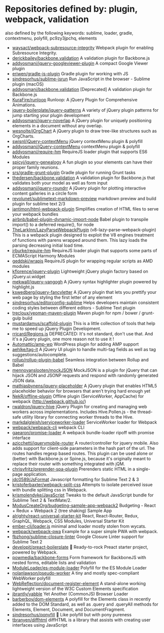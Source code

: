 # Repositories defined by: plugin, webpack, validation

also defined by the following keywords: sublime, loader, gradle, contextmenu, polyfill, pc9zy3jpchq, elements

- [waysact/webpack-subresource-integrity](https://github.com/waysact/webpack-subresource-integrity)
  Webpack plugin for enabling Subresource Integrity.
- [derickbailey/backbone.validation](https://github.com/derickbailey/backbone.validation)
  A validation plugin for Backbone.js
- [addyosmani/jquery-googleviewer-plugin](https://github.com/addyosmani/jquery-googleviewer-plugin)
  A compact Google Viewer plugin
- [eriwen/gradle-js-plugin](https://github.com/eriwen/gradle-js-plugin)
  Gradle plugin for working with JS
- [sindresorhus/sublime-jsrun](https://github.com/sindresorhus/sublime-jsrun)
  Run JavaScript in the browser - Sublime plugin (macOS)
- [addyosmani/backbone.validation](https://github.com/addyosmani/backbone.validation)
  [Deprecated] A validation plugin for Backbone.js
- [KuraFire/runloop](https://github.com/KuraFire/runloop)
  Runloop: A jQuery Plugin for Comprehensive Animations.
- [jquery-boilerplate/jquery-patterns](https://github.com/jquery-boilerplate/jquery-patterns)
  A variety of jQuery plugin patterns for jump starting your plugin development
- [addyosmani/jquery-noverlap](https://github.com/addyosmani/jquery-noverlap)
  A jQuery plugin for uniquely positioning elements in a document without any overlap. 
- [wesnolte/jOrgChart](https://github.com/wesnolte/jOrgChart)
  A jQuery plugin to draw tree-like structures such as OrgCharts.
- [swisnl/jQuery-contextMenu](https://github.com/swisnl/jQuery-contextMenu)
  jQuery contextMenu plugin & polyfill
- [addyosmani/jQuery-contextMenu](https://github.com/addyosmani/jQuery-contextMenu)
  contextMenu plugin & polyfill
- [addyosmani/require-hm](https://github.com/addyosmani/require-hm)
  RequireJS loader plugin that supports ES6 Modules 
- [spicyj/jquery-genealogy](https://github.com/spicyj/jquery-genealogy)
  A fun plugin so your elements can have their proper family reunions.
- [srs/gradle-grunt-plugin](https://github.com/srs/gradle-grunt-plugin)
  Gradle plugin for running Grunt tasks
- [thedersen/backbone.validation](https://github.com/thedersen/backbone.validation)
  A validation plugin for Backbone.js that validates both your model as well as form input
- [addyosmani/jquery-roundrr](https://github.com/addyosmani/jquery-roundrr)
  A jQuery plugin for plotting interactive content galleries in a circle form
- [revolunet/sublimetext-markdown-preview](https://github.com/revolunet/sublimetext-markdown-preview)
  markdown preview and build plugin for sublime text 2/3
- [jantimon/html-webpack-plugin](https://github.com/jantimon/html-webpack-plugin)
  Simplifies creation of HTML files to serve your webpack bundles
- [airbnb/babel-plugin-dynamic-import-node](https://github.com/airbnb/babel-plugin-dynamic-import-node)
  Babel plugin to transpile import() to a deferred require(), for node
- [TheLarkInn/LazyParseWebpackPlugin](https://github.com/TheLarkInn/LazyParseWebpackPlugin)
  (v8-lazy-parse-webpack-plugin) This is a webpack plugin designed to exploit the V8 engines treatment of functions with parens wrapped around them. This lazy loads the parsing decreasing initial load time. 
- [jrburke/require-hm](https://github.com/jrburke/require-hm)
  RequireJS loader plugin that supports some parts of ECMAScript Harmony Modules
- [geddski/wrapjs](https://github.com/geddski/wrapjs)
  RequireJS plugin for wrapping regular scripts as AMD modules
- [kflorence/jquery-plugin](https://github.com/kflorence/jquery-plugin)
  Lightweight jQuery plugin factory based on jQuery.ui.widget
- [mekwall/jquery-vangogh](https://github.com/mekwall/jquery-vangogh)
  A jQuery syntax highlighter plugin powered by highlight.js
- [kswedberg/jquery-fancyletter](https://github.com/kswedberg/jquery-fancyletter)
  A jQuery plugin that lets you prettify your web page by styling the first letter of any element
- [sindresorhus/editorconfig-sublime](https://github.com/sindresorhus/editorconfig-sublime)
  Helps developers maintain consistent coding styles between different editors - Sublime Text plugin
- [trecloux/yeoman-maven-plugin](https://github.com/trecloux/yeoman-maven-plugin)
  Maven plugin for npm / bower / grunt-gulp build
- [mustardamus/scaffold-plugin](https://github.com/mustardamus/scaffold-plugin)
  This is a little collection of tools that help me to speed up jQuery Plugin Development.
- [rricard/Regions.js](https://github.com/rricard/Regions.js)
  DEPRECATED: It's not standard, don't use that. And it's a jQuery plugin, one more reason not to use it !
- [Automattic/amp-wp](https://github.com/Automattic/amp-wp)
  WordPress plugin for adding AMP support
- [aehlke/tag-it](https://github.com/aehlke/tag-it)
  A jQuery UI plugin to handle multi-tag fields as well as tag suggestions/autocomplete.
- [rollup/rollup-plugin-babel](https://github.com/rollup/rollup-plugin-babel)
  Seamless integration between Rollup and Babel
- [mennovanslooten/mockJSON](https://github.com/mennovanslooten/mockJSON)
  MockJSON is a plugin for jQuery that can hijack JSON and JSONP requests and respond with randomly generated JSON data.
- [mathiasbynens/jquery-placeholder](https://github.com/mathiasbynens/jquery-placeholder)
  A jQuery plugin that enables HTML5 placeholder behavior for browsers that aren’t trying hard enough yet
- [NekR/offline-plugin](https://github.com/NekR/offline-plugin)
  Offline plugin  (ServiceWorker, AppCache) for webpack (http://webpack.github.io/)
- [rwaldron/jquery-hive](https://github.com/rwaldron/jquery-hive)
  jQuery Plugin for creating and managing web workers across implementations. Includes Hive.Pollen.js - the thread-safe utility library for connecting worker threads to the Hive.
- [markdalgleish/serviceworker-loader](https://github.com/markdalgleish/serviceworker-loader)
  ServiceWorker loader for Webpack
- [webpack/webpack-cli](https://github.com/webpack/webpack-cli)
  webpack CLI
- [gaearon/promise-loader](https://github.com/gaearon/promise-loader)
  A webpack bundle-loader ripoff with promise interface
- [azicchetti/jquerymobile-router](https://github.com/azicchetti/jquerymobile-router)
  A router/controller for jquery mobile. Also adds support for client-side parameters in the hash part of the url. The routes handles regexp based routes. This plugin can be used alone or (better) with Backbone.js or Spine.js, because it's originally meant to replace their router with something integrated with jQM.
- [chrisvfritz/prerender-spa-plugin](https://github.com/chrisvfritz/prerender-spa-plugin)
  Prerenders static HTML in a single-page application.
- [jdc0589/JsFormat](https://github.com/jdc0589/JsFormat)
  Javascript formatting for Sublime Text 2 & 3
- [kristoferbaxter/webpack-split-css](https://github.com/kristoferbaxter/webpack-split-css)
  Attempts to isolate perceived issue with bundle splitting css in Webpack.
- [krismolendyke/JavaScript](https://github.com/krismolendyke/JavaScript)
  Tweaks to the default JavaScript bundle for Sublime Text 2 & TextMate/2.
- [ModusCreateOrg/budgeting-sample-app-webpack2](https://github.com/ModusCreateOrg/budgeting-sample-app-webpack2)
  Budgeting - React + Redux + Webpack 2 (tree shaking) Sample App
- [alrighty/react-universal-starter-kit](https://github.com/alrighty/react-universal-starter-kit)
  React, React-Router, Redux, GraphQL, Webpack, CSS Modules, Universal Starter Kit
- [ember-cli/loader.js](https://github.com/ember-cli/loader.js)
  minimal amd loader mostly stolen from wycats.
- [webpack/webpack-pwa](https://github.com/webpack/webpack-pwa)
  Example for a super simple PWA with webpack.
- [fbzhong/sublime-closure-linter](https://github.com/fbzhong/sublime-closure-linter)
  Google Closure Linter support for Sublime Text 2
- [developit/preact-boilerplate](https://github.com/developit/preact-boilerplate)
  :guitar: Ready-to-rock Preact starter project, powered by Webpack.
- [powmedia/backbone-forms](https://github.com/powmedia/backbone-forms)
  Form framework for BackboneJS with nested forms, editable lists and validation
- [ModuleLoader/es-module-loader](https://github.com/ModuleLoader/es-module-loader)
  Polyfill for the ES Module Loader
- [nolanlawson/pseudo-worker](https://github.com/nolanlawson/pseudo-worker)
  A tiny and mostly spec-compliant WebWorker polyfill
- [WebReflection/document-register-element](https://github.com/WebReflection/document-register-element)
  A stand-alone working lightweight version of the W3C Custom Elements specification
- [jbrantly/yabble](https://github.com/jbrantly/yabble)
  Yet Another (CommonJS) Browser Loader 
- [barberboy/dom-elements](https://github.com/barberboy/dom-elements)
  A polyfill for the Elements class in recently added to the DOM Standard, as well as .query and .queryAll methods for Elements, Element, Document, and DocumentFragment.
- [sindresorhus/ponyfill](https://github.com/sindresorhus/ponyfill)
  🦄 Like polyfill but with pony pureness
- [tbranyen/diffhtml](https://github.com/tbranyen/diffhtml)
  diffHTML is a library that assists with creating user interfaces using JavaScript
